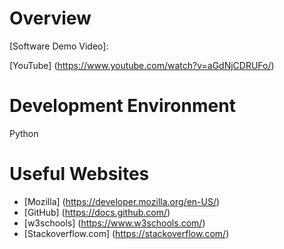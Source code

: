 # Overview

[Software Demo Video]:

[YouTube] (https://www.youtube.com/watch?v=aGdNjCDRUFo/)

# Development Environment

Python

# Useful Websites

* [Mozilla] (https://developer.mozilla.org/en-US/)
* [GitHub] (https://docs.github.com/)
* [w3schools] (https://www.w3schools.com/)
* [Stackoverflow.com] (https://stackoverflow.com/)